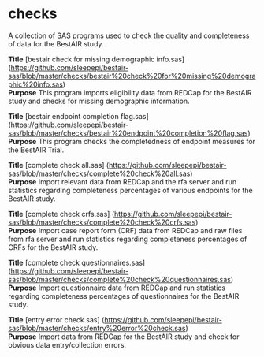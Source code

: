checks
======
A collection of SAS programs used to check the quality and completeness of data for the BestAIR study.

**Title** [bestair check for missing demographic info.sas] (https://github.com/sleepepi/bestair-sas/blob/master/checks/bestair%20check%20for%20missing%20demographic%20info.sas) <br />
**Purpose** This program imports eligibility data from REDCap for the BestAIR study and checks for missing demographic information.

**Title** [bestair endpoint completion flag.sas] (https://github.com/sleepepi/bestair-sas/blob/master/checks/bestair%20endpoint%20completion%20flag.sas) <br />
**Purpose** This program checks the completedness of endpoint measures for the BestAIR Trial.

**Title** [complete check all.sas] (https://github.com/sleepepi/bestair-sas/blob/master/checks/complete%20check%20all.sas) <br />
**Purpose** Import relevant data from REDCap and the rfa server and run statistics regarding completeness percentages of various endpoints for the BestAIR study.

**Title** [complete check crfs.sas] (https://github.com/sleepepi/bestair-sas/blob/master/checks/complete%20check%20crfs.sas) <br />
**Purpose** Import case report form (CRF) data from REDCap and raw files from rfa server and run statistics regarding completeness percentages of CRFs for the BestAIR study.

**Title** [complete check questionnaires.sas] (https://github.com/sleepepi/bestair-sas/blob/master/checks/complete%20check%20questionnaires.sas) <br />
**Purpose** Import questionnaire data from REDCap and run statistics regarding completeness percentages of questionnaires for the BestAIR study.

**Title** [entry error check.sas] (https://github.com/sleepepi/bestair-sas/blob/master/checks/entry%20error%20check.sas) <br />
**Purpose** Import data from REDCap for the BestAIR study and check for obvious data entry/collection errors.
